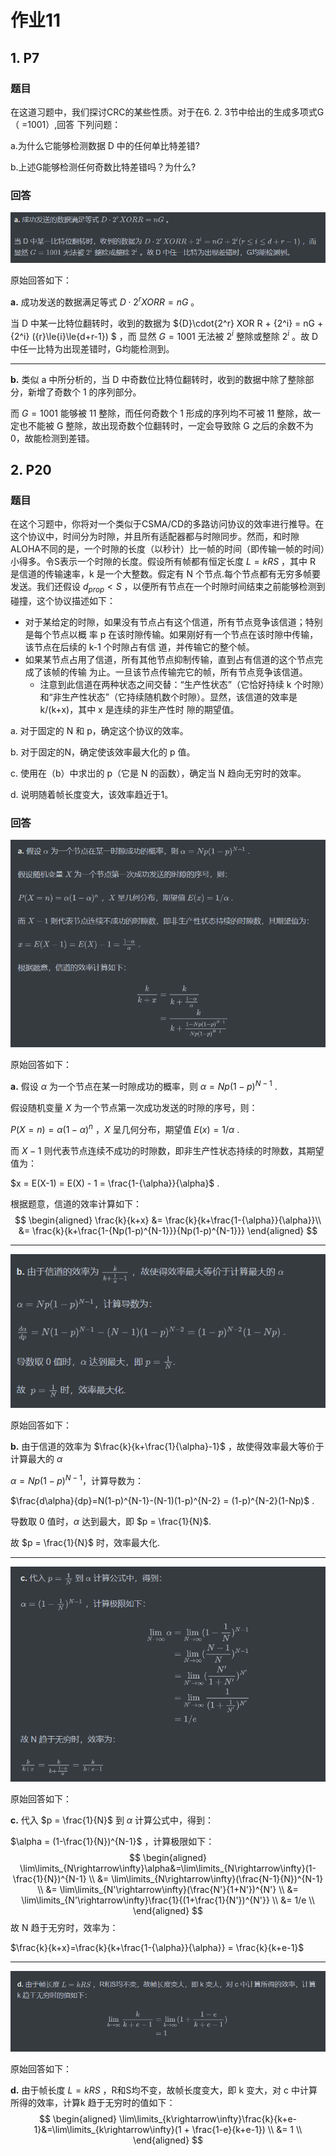 # 作业11

## 1. P7

### 题目

在这道习题中，我们探讨CRC的某些性质。对于在6. 2. 3节中给出的生成多项式G（ =1001）,回答 下列问题： 

a.为什么它能够检测数据 D 中的任何单比特差错? 

b.上述G能够检测任何奇数比特差错吗？为什么? 

### 回答

![P7_a](hw10.assets/P7_a.png)



原始回答如下：

**a.** 成功发送的数据满足等式 ${D}\cdot{2}^{r} XOR R = nG$ 。

当 D 中某一比特位翻转时，收到的数据为 ${D}\cdot{2^r} XOR R + {2^i} = nG + {2^i} ({r}\le{i}\le{d+r-1}) $ ，而 显然 $G = 1001$ 无法被 $2^i$ 整除或整除 $2^i$ 。故 D 中任一比特为出现差错时，G均能检测到。

-------



**b.** 类似 a 中所分析的，当 D 中奇数位比特位翻转时，收到的数据中除了整除部分，新增了奇数个 1 的序列部分。

而 $G = 1001$ 能够被 11 整除，而任何奇数个 1 形成的序列均不可被 11 整除，故一定也不能被 G 整除，故出现奇数个位翻转时，一定会导致除 G 之后的余数不为 0，故能检测到差错。





## 2. P20

### 题目

在这个习题中，你将对一个类似于CSMA/CD的多路访问协议的效率进行推导。在这个协议中，时间分为时隙，并且所有适配器都与时隙同步。然而，和时隙ALOHA不同的是，一个时隙的长度（以秒计）比一帧的时间（即传输一帧的时间）小得多。令S表示一个时隙的长度。假设所有帧都有恒定长度 $L=kRS$ ，其中 R 是信道的传输速率，k 是一个大整数。假定有 N 个节点.每个节点都有无穷多帧要发送。我们还假设 ${d_{prop}}\lt{S}$ ，以便所有节点在一个时隙时间结束之前能够检测到碰撞，这个协议描述如下： 

- 对于某给定的时隙，如果没有节点占有这个信道，所有节点竞争该信道；特别是每个节点以概 率 p 在该时隙传输。如果刚好有一个节点在该时隙中传输，该节点在后续的 k-1 个时隙占有信 道，并传输它的整个帧。
- 如果某节点占用了信道，所有其他节点抑制传输，直到占有信道的这个节点完成了该帧的传输 为止。一旦该节点传输完它的帧，所有节点竞争该信道。
  - 注意到此信道在两种状态之间交替：“生产性状态”（它恰好持续 k 个时隙）和“非生产性状态”（它持续随机数个时隙）。显然，该信道的效率是 k/(k+x)，其中 x 是连续的非生产性时 隙的期望值。 

a. 对于固定的 N 和 p，确定这个协议的效率。 

b. 对于固定的N，确定使该效率最大化的 p 值。

c. 使用在（b）中求岀的 p（它是 N 的函数），确定当 N 趋向无穷时的效率。

 d. 说明随着帧长度变大，该效率趋近于1。

### 回答

![P20_a](hw10.assets/P20_a.png) 

原始回答如下：

**a.** 假设 $\alpha$ 为一个节点在某一时隙成功的概率，则 $\alpha = Np(1-p)^{N-1}$ .

假设随机变量 $X$ 为一个节点第一次成功发送的时隙的序号，则：

$P(X = n) = {\alpha}(1-{\alpha})^n$ ，$X$ 呈几何分布，期望值 $E(x) = 1/{\alpha}$ .

而 $X-1$ 则代表节点连续不成功的时隙数，即非生产性状态持续的时隙数，其期望值为：

$x = E(X-1) = E(X) - 1 = \frac{1-{\alpha}}{\alpha}$ .

根据题意，信道的效率计算如下：
$$
\begin{aligned}
\frac{k}{k+x} &= \frac{k}{k+\frac{1-{\alpha}}{\alpha}}\\
&= \frac{k}{k+\frac{1-{Np(1-p)^{N-1}}}{Np(1-p)^{N-1}}}
\end{aligned}
$$

-------



![P20_b](hw10.assets/P20_b.png)



原始回答如下：

**b.** 由于信道的效率为 $\frac{k}{k+\frac{1}{\alpha}-1}$ ，故使得效率最大等价于计算最大的 $\alpha$ 

$\alpha = Np(1-p)^{N-1}$，计算导数为：

$\frac{d\alpha}{dp}=N(1-p)^{N-1}-(N-1)(1-p)^{N-2} = (1-p)^{N-2}(1-Np)$ .

导数取 0 值时，$\alpha$ 达到最大，即 $p = \frac{1}{N}$. 

故  $p = \frac{1}{N}$ 时，效率最大化.

----------



![P20_c](hw10.assets/P20_c.png)

原始回答如下：

**c.** 代入 $p = \frac{1}{N}$ 到 $\alpha$ 计算公式中，得到：

$\alpha = (1-\frac{1}{N})^{N-1}$ ，计算极限如下：
$$
\begin{aligned}
\lim\limits_{N\rightarrow\infty}\alpha&=\lim\limits_{N\rightarrow\infty}(1-\frac{1}{N})^{N-1} \\
&= \lim\limits_{N\rightarrow\infty}(\frac{N-1}{N})^{N-1} \\
&= \lim\limits_{N'\rightarrow\infty}(\frac{N'}{1+N'})^{N'} \\
&= \lim\limits_{N'\rightarrow\infty}\frac{1}{(1+\frac{1}{N'})^{N'}} \\
&= 1/e \\
\end{aligned}
$$
故 N 趋于无穷时，效率为：

$\frac{k}{k+x}=\frac{k}{k+\frac{1-{\alpha}}{\alpha}} = \frac{k}{k+e-1}$

----------



![P20_d](hw10.assets/P20_d.png)

原始回答如下：

**d.** 由于帧长度 $L = kRS$ ，R和S均不变，故帧长度变大，即 k 变大，对 c 中计算所得的效率，计算k 趋于无穷时的值如下：
$$
\begin{aligned}
\lim\limits_{k\rightarrow\infty}\frac{k}{k+e-1}&=\lim\limits_{k\rightarrow\infty}(1 + \frac{1-e}{k+e-1}) \\
&= 1 \\
\end{aligned}
$$












